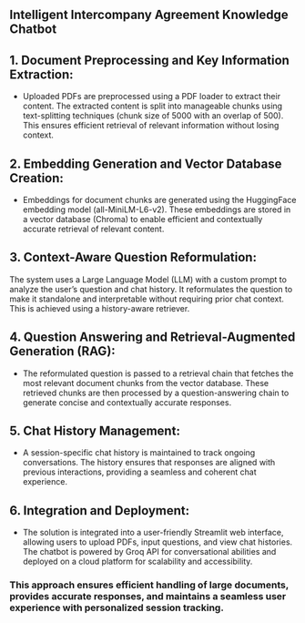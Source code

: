 
## Intelligent Intercompany Agreement Knowledge Chatbot

## 1. Document Preprocessing and Key Information Extraction:

- Uploaded PDFs are preprocessed using a PDF loader to extract their content. The extracted content is split into manageable chunks using text-splitting techniques (chunk size of 5000 with an overlap of 500). This ensures efficient retrieval of relevant information without losing context.

## 2. Embedding Generation and Vector Database Creation:
- Embeddings for document chunks are generated using the HuggingFace embedding model (all-MiniLM-L6-v2). These embeddings are stored in a vector database (Chroma) to enable efficient and contextually accurate retrieval of relevant content.

## 3. Context-Aware Question Reformulation:
The system uses a Large Language Model (LLM) with a custom prompt to analyze the user’s question and chat history. It reformulates the question to make it standalone and interpretable without requiring prior chat context. This is achieved using a history-aware retriever.

## 4. Question Answering and Retrieval-Augmented Generation (RAG):
- The reformulated question is passed to a retrieval chain that fetches the most relevant document chunks from the vector database. These retrieved chunks are then processed by a question-answering chain to generate concise and contextually accurate responses.

## 5. Chat History Management:
- A session-specific chat history is maintained to track ongoing conversations. The history ensures that responses are aligned with previous interactions, providing a seamless and coherent chat experience.

## 6. Integration and Deployment:
- The solution is integrated into a user-friendly Streamlit web interface, allowing users to upload PDFs, input questions, and view chat histories. The chatbot is powered by Groq API for conversational abilities and deployed on a cloud platform for scalability and accessibility.

### This approach ensures efficient handling of large documents, provides accurate responses, and maintains a seamless user experience with personalized session tracking.

